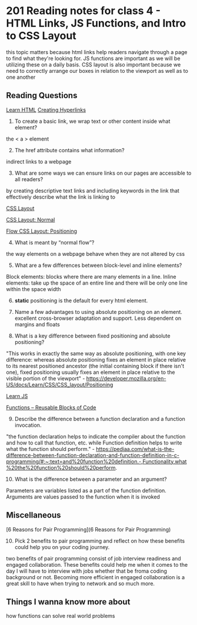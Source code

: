 # 201 Reading notes for class 4 - HTML Links, JS Functions, and Intro to CSS Layout

this topic matters because html links help readers navigate through a page to find what they're looking for. JS functions are important as we will be utilizing these on a daily basis. CSS layout is also important because we need to correctly arrange our boxes in relation to the viewport as well as to one another

## Reading Questions 

[Learn HTML](https://developer.mozilla.org/en-US/docs/Learn/HTML)
[Creating Hyperlinks](https://developer.mozilla.org/en-US/docs/Learn/HTML/Introduction_to_HTML/Creating_hyperlinks)

1. To create a basic link, we wrap text or other content inside what element?

the < a > element

2. The href attribute contains what information?

indirect links to a webpage

3. What are some ways we can ensure links on our pages are accessible to all readers?

by creating descriptive text links and including keywords in the link that effectively describe what the link is linking to

[CSS Layout](https://developer.mozilla.org/en-US/docs/Learn/CSS/CSS_layout)

[CSS Layout: Normal](https://developer.mozilla.org/en-US/docs/Learn/CSS/CSS_layout/Normal_Flow)

[Flow CSS Layout: Positioning](https://developer.mozilla.org/en-US/docs/Learn/CSS/CSS_layout/Normal_Flow)

4. What is meant by “normal flow”?

the way elements on a webpage behave when they are not altered by css

5. What are a few differences between block-level and inline elements?

Block elements: blocks where there are many elements in a line. 
Inline elements: take up the space of an entire line and there will be only one line within the space width

6. **static** positioning is the default for every html element.

7. Name a few advantages to using absolute positioning on an element.
excellent cross-browser adaptation and support. Less dependent on margins and floats

8. What is a key difference between fixed positioning and absolute positioning?

"This works in exactly the same way as absolute positioning, with one key difference: whereas absolute positioning fixes an element in place relative to its nearest positioned ancestor (the initial containing block if there isn't one), fixed positioning usually fixes an element in place relative to the visible portion of the viewport" - https://developer.mozilla.org/en-US/docs/Learn/CSS/CSS_layout/Positioning

[Learn JS](https://developer.mozilla.org/en-US/docs/Learn/JavaScript)

[Functions – Reusable Blocks of Code](https://developer.mozilla.org/en-US/docs/Learn/JavaScript/Building_blocks/Functions)

9. Describe the difference between a function declaration and a function invocation.

"the function declaration helps to indicate the compiler about the function and how to call that function, etc. while Function definition helps to write what the function should perform." - https://pediaa.com/what-is-the-difference-between-function-declaration-and-function-definition-in-c-programming/#:~:text=and%20function%20definition.-,Functionality,what%20the%20function%20should%20perform.

10. What is the difference between a parameter and an argument?

Parameters are variables listed as a part of the function definition. Arguments are values passed to the function when it is invoked

## Miscellaneous

[6 Reasons for Pair Programming](6 Reasons for Pair Programming)

10. Pick 2 benefits to pair programming and reflect on how these benefits could help you on your coding journey.

two benefits of pair programming consist of job interview readiness and engaged collaboration. These benefits could help me when it comes to 
the day I will have to interview with jobs whether that be froma coding background or not. Becoming more efficient in engaged collaboration is a great
skill to have when trying to network and so much more.

## Things I wanna know more about
how functions can solve real world problems
